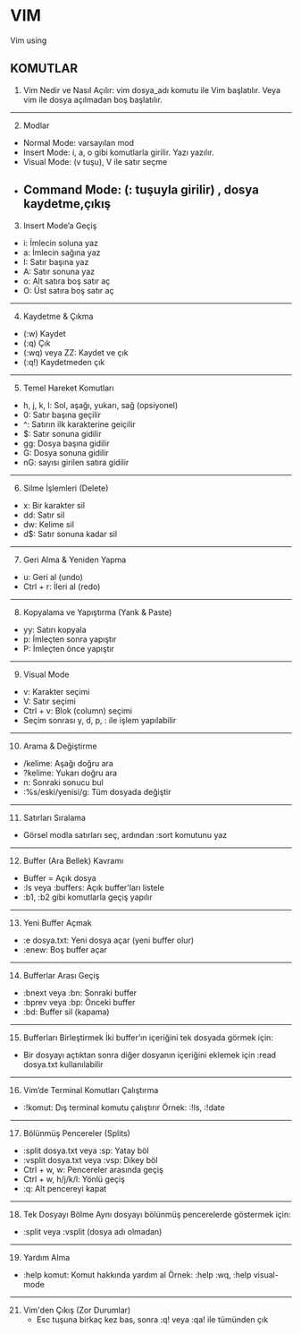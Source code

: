 # VIM
Vim using

 
KOMUTLAR
-------------------------------------------------------------------------------------------------------------------
1. Vim Nedir ve Nasıl Açılır: vim dosya_adı komutu ile Vim başlatılır. Veya vim ile dosya açılmadan boş  başlatılır.
--------------------------------------------------------------------------------------------------------------------
2. Modlar
- Normal Mode: varsayılan mod
- Insert Mode: i, a, o gibi komutlarla girilir. Yazı yazılır.
- Visual Mode: (v tuşu), V ile satır seçme
- Command Mode: (: tuşuyla girilir) , dosya kaydetme,çıkış
  ----------------------------------------------------------------------------------------------------------------
3. Insert Mode’a Geçiş

- i: İmlecin soluna yaz
- a: İmlecin sağına yaz
- I: Satır başına yaz
- A: Satır sonuna yaz
- o: Alt satıra boş satır aç
- O: Üst satıra boş satır aç

------------------------------------------------------------------------------  
4. Kaydetme & Çıkma

- (:w) Kaydet
- (:q)  Çık
- (:wq) veya ZZ: Kaydet ve çık
- (:q!) Kaydetmeden çık
-----------------------------------------------------------------------------------  
5. Temel Hareket Komutları

- h, j, k, l: Sol, aşağı, yukarı, sağ (opsiyonel)
- 0: Satır başına geçilir
- ^: Satırın ilk karakterine geiçilir
- $: Satır sonuna gidilir
- gg: Dosya başına gidilir
- G: Dosya sonuna gidilir
- nG: sayısı girilen satıra gidilir

 ------------------------------------------------------------------------------------- 
6. Silme İşlemleri (Delete)

- x: Bir karakter sil
- dd: Satır sil
- dw: Kelime sil
- d$: Satır sonuna kadar sil
------------------------------------------------------------------------------------
  
7. Geri Alma & Yeniden Yapma

- u: Geri al (undo)
- Ctrl + r: İleri al (redo)
 -------------------------------------------------------------------------------------- 
8. Kopyalama ve Yapıştırma (Yank & Paste)
  
- yy: Satırı kopyala
- p: İmleçten sonra yapıştır
- P: İmleçten önce yapıştır
------------------------------------------------------------------------------------
9. Visual Mode
- v: Karakter seçimi
- V: Satır seçimi
- Ctrl + v: Blok (column) seçimi
- Seçim sonrası y, d, p, : ile işlem yapılabilir

 --------------------------------------------------------------------------------------- 
10. Arama & Değiştirme

- /kelime: Aşağı doğru ara
- ?kelime: Yukarı doğru ara
- n: Sonraki sonucu bul
- :%s/eski/yenisi/g: Tüm dosyada değiştir
 --------------------------------------------------------------------------------------- 
11. Satırları Sıralama
- Görsel modla satırları seç, ardından :sort komutunu yaz
 ----------------------------------------------------------------------------------------- 
12. Buffer (Ara Bellek) Kavramı

- Buffer = Açık dosya
- :ls veya :buffers: Açık buffer'ları listele
- :b1, :b2 gibi komutlarla geçiş yapılır
 ------------------------------------------------------------------------------------------- 
13. Yeni Buffer Açmak
    
- :e dosya.txt: Yeni dosya açar (yeni buffer olur)
- :enew: Boş buffer açar
 ---------------------------------------------------------------------------------------------- 
14. Bufferlar Arası Geçiş
    
- :bnext veya :bn: Sonraki buffer
- :bprev veya :bp: Önceki buffer
- :bd: Buffer sil (kapama)
-----------------------------------------------------------------------------------------------  
15. Bufferları Birleştirmek	İki buffer’ın içeriğini tek dosyada görmek için:
    
- Bir dosyayı açtıktan sonra diğer dosyanın içeriğini eklemek için :read dosya.txt kullanılabilir
 ------------------------------------------------------------------------------------------------- 
16. Vim’de Terminal Komutları Çalıştırma
- :!komut: Dış terminal komutu çalıştırır
Örnek: :!ls, :!date
----------------------------------------------------------------------------------------------
17. Bölünmüş Pencereler (Splits)
- :split dosya.txt veya :sp: Yatay böl
- :vsplit dosya.txt veya :vsp: Dikey böl
- Ctrl + w, w: Pencereler arasında geçiş
- Ctrl + w, h/j/k/l: Yönlü geçiş
- :q: Alt pencereyi kapat
 -------------------------------------------------------------------------------------------- 
18. Tek Dosyayı Bölme	Aynı dosyayı bölünmüş pencerelerde göstermek için:
- :split veya :vsplit (dosya adı olmadan)
---------------------------------------------------------------------------------------------  
19. Yardım Alma
- :help komut: Komut hakkında yardım al
Örnek: :help :wq, :help visual-mode
-----------------------------------------------------------------------------------------------
21. Vim'den Çıkış (Zor Durumlar)
     - Esc tuşuna birkaç kez bas, sonra :q! veya :qa! ile tümünden çık
